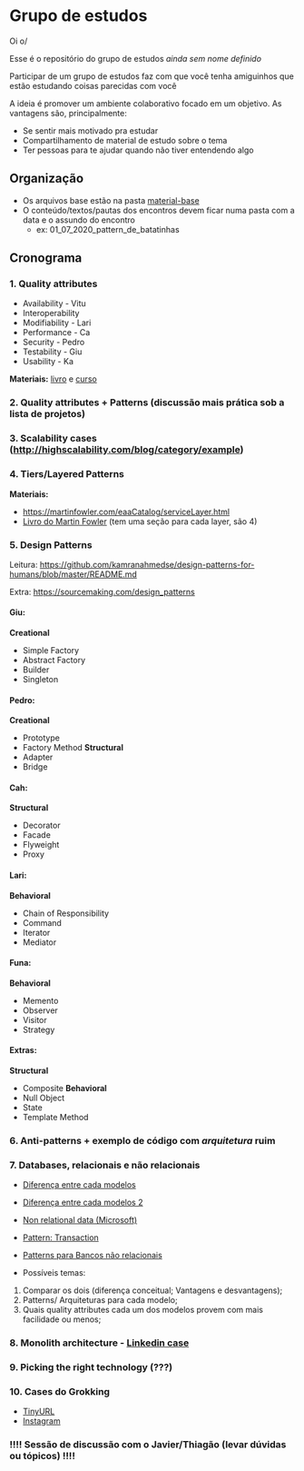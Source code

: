 # Grupo de estudos

Oi o/

Esse é o repositório do grupo de estudos _ainda sem nome definido_

Participar de um grupo de estudos faz com que você tenha amiguinhos que estão estudando coisas parecidas com você

A ideia é promover um ambiente colaborativo focado em um objetivo. As vantagens são, principalmente:
* Se sentir mais motivado pra estudar
* Compartilhamento de material de estudo sobre o tema
* Ter pessoas para te ajudar quando não tiver entendendo algo

## Organização

* Os arquivos base estão na pasta [material-base](./material-base)
* O conteúdo/textos/pautas dos encontros devem ficar numa pasta com a data e o assundo do encontro
  * ex: 01_07_2020_pattern_de_batatinhas

## Cronograma

### 1. Quality attributes

* Availability - Vitu
* Interoperability
* Modifiability - Lari
* Performance - Ca
* Security - Pedro
* Testability - Giu
* Usability - Ka

**Materiais:** [livro](./material-base/software-architecture-in-practice-3rd.pdf) e [curso](https://www.coursera.org/lecture/software-architecture/3-3-2-analyzing-and-evaluating-an-architecture-uEtkN)

### 2. Quality attributes + Patterns (discussão mais prática sob a lista de projetos)

### 3. Scalability cases (http://highscalability.com/blog/category/example)

### 4. Tiers/Layered Patterns

**Materiais:**

* https://martinfowler.com/eaaCatalog/serviceLayer.html
* [Livro do Martin Fowler](./material-base/software-architecture-patterns.pdf) (tem uma seção para cada layer, são 4)

### 5. Design Patterns

Leitura: https://github.com/kamranahmedse/design-patterns-for-humans/blob/master/README.md

Extra: https://sourcemaking.com/design_patterns

#### Giu:
**Creational**
* Simple Factory
* Abstract Factory
* Builder
* Singleton

#### Pedro:
**Creational**
* Prototype
* Factory Method
**Structural**
* Adapter
* Bridge

#### Cah:
**Structural**
* Decorator
* Facade
* Flyweight
* Proxy

#### Lari:
**Behavioral**
* Chain of Responsibility
* Command
* Iterator
* Mediator

#### Funa:
**Behavioral**
* Memento
* Observer
* Visitor
* Strategy

#### Extras:
**Structural**
* Composite
**Behavioral**
* Null Object
* State
* Template Method

### 6. Anti-patterns + exemplo de código com *arquitetura* ruim

### 7. Databases, relacionais e não relacionais
* [Diferença entre cada modelos](https://marquesfernandes.com/banco-de-dados-relacional-sql-e-nao-relacional-nosql-o-que-sao-para-que-servem-e-qual-a-diferenca/)
* [Diferença entre cada modelos 2](https://medium.com/@zhenwu93/relational-vs-non-relational-databases-8336870da8bc)

* [Non relational data (Microsoft)](https://docs.microsoft.com/en-us/azure/architecture/data-guide/big-data/non-relational-data)
* [Pattern: Transaction](https://www.tonymarston.net/php-mysql/transaction-patterns.html#transaction.pattern)
* [Patterns para Bancos não relacionais](https://www.geeksforgeeks.org/nosql-data-architecture-patterns/)
* Possíveis temas: 
1. Comparar os dois (diferença conceitual; Vantagens e desvantagens);
2. Patterns/ Arquiteturas para cada modelo;
3. Quais quality attributes cada um dos modelos provem com mais facilidade ou menos;

### 8. Monolith architecture - [Linkedin case](https://engineering.linkedin.com/architecture/brief-history-scaling-linkedin)

### 9. Picking the right technology (???)

### 10. Cases do Grokking

* [TinyURL](https://www.educative.io/courses/grokking-the-system-design-interview/m2ygV4E81AR)
* [Instagram](https://www.educative.io/courses/grokking-the-system-design-interview/m2yDVZnQ8lG)

### !!!! Sessão de discussão com o Javier/Thiagão (levar dúvidas ou tópicos) !!!!
